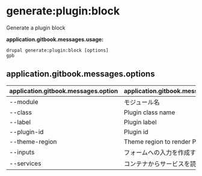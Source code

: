 # generate:plugin:block
Generate a plugin block

**application.gitbook.messages.usage:**
```
drupal generate:plugin:block [options]
gpb
```

## application.gitbook.messages.options
application.gitbook.messages.option | application.gitbook.messages.details
-------|-------------
--module | モジュール名
--class | Plugin class name
--label | Plugin label
--plugin-id | Plugin id
--theme-region | Theme region to render Plugin Block
--inputs | フォームへの入力を作成する
--services | コンテナからサービスを読み込む
